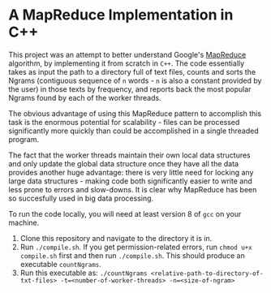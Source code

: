 # A MapReduce Implementation in C++

This project was an attempt to better understand Google's [MapReduce](https://static.googleusercontent.com/media/research.google.com/en//archive/mapreduce-osdi04.pdf) algorithm, by implementing it from scratch in `C++`. The code essentially takes as input the path to a directory full of text files, counts and sorts the Ngrams (contiguous sequence of `n` words - `n` is also a constant provided by the user) in those texts by frequency, and reports back the most popular Ngrams found by each of the worker threads. 

The obvious advantage of using this MapReduce pattern to accomplish this task is the enormous potential for scalability - files can be processed significantly more quickly than could be accomplished in a single threaded program. 

The fact that the worker threads maintain their own local data structures and only update the global data structure once they have all the data provides another huge advantage: there is very little need for locking any large data structures - making code both significantly easier to write and less prone to errors and slow-downs. It is clear why MapReduce has been so succesfully used in big data processing.

To run the code locally, you will need at least version 8 of `gcc` on your machine.

 1. Clone this repository and navigate to the directory it is in.
 2. Run `./compile.sh`. If you get permission-related errors, run `chmod u+x compile.sh` first and then run `./compile.sh`. This should produce an executable `countNgrams`.
 3. Run this executable as: `./countNgrams <relative-path-to-directory-of-txt-files> -t=<number-of-worker-threads> -n=<size-of-ngram>`
